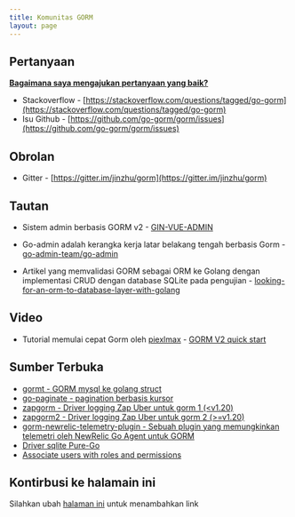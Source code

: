 ```yaml
---
title: Komunitas GORM
layout: page
---
```


## Pertanyaan

**[Bagaimana saya mengajukan pertanyaan yang baik?](https://stackoverflow.com/help/how-to-ask)**

* Stackoverflow - [https://stackoverflow.com/questions/tagged/go-gorm](https://stackoverflow.com/questions/tagged/go-gorm)
* Isu Github - [https://github.com/go-gorm/gorm/issues](https://github.com/go-gorm/gorm/issues)

## Obrolan

* Gitter - [https://gitter.im/jinzhu/gorm](https://gitter.im/jinzhu/gorm)

## Tautan

* Sistem admin berbasis GORM v2 - [GIN-VUE-ADMIN](https://github.com/flipped-aurora/gin-vue-admin)

* Go-admin adalah kerangka kerja latar belakang tengah berbasis Gorm - [ go-admin-team/go-admin](https://github.com/go-admin-team/go-admin)

* Artikel yang memvalidasi GORM sebagai ORM ke Golang dengan implementasi CRUD dengan database SQLite pada pengujian - [looking-for-an-orm-to-database-layer-with-golang](https://medium.com/@rafaelholanda90/continuing-looking-for-an-orm-to-database-layer-with-golang-7fee0316a989)

## Video

* Tutorial memulai cepat Gorm oleh [piexlmax](https://github.com/piexlmax) - [GORM V2 quick start](https://www.bilibili.com/video/BV1E64y1472a#reply5032293079)

## Sumber Terbuka

* [gormt - GORM mysql ke golang struct](https://github.com/xxjwxc/gormt)
* [go-paginate - pagination berbasis kursor](https://github.com/raphaelvigee/go-paginate)
* [zapgorm - Driver logging Zap Uber untuk gorm 1 (<v1.20)](https://github.com/moul/zapgorm)
* [zapgorm2 - Driver logging Zap Uber untuk gorm 2 (>=v1.20)](https://github.com/moul/zapgorm2)
* [gorm-newrelic-telemetry-plugin - Sebuah plugin yang memungkinkan telemetri oleh NewRelic Go Agent untuk GORM](https://github.com/rafaelhl/gorm-newrelic-telemetry-plugin)
* [Driver sqlite Pure-Go](https://github.com/glebarez/sqlite)
* [Associate users with roles and permissions](https://github.com/Permify/permify-gorm)

## <span id="contribute">Kontirbusi ke halamain ini</span>

Silahkan ubah [halaman ini](https://github.com/go-gorm/gorm.io/edit/master/pages/community.md) untuk menambahkan link
